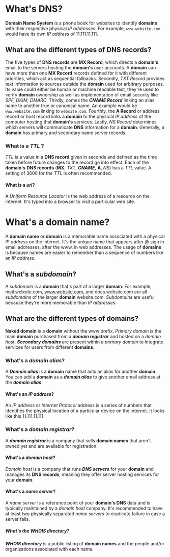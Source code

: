 # What's **DNS**?

**Domain Name System** is a phone book for websites to identify **domains** with their respective physical _IP addresses_. For example, `www.website.com` would have its own _IP address_ of 11.111.11.111.

## What are the different types of **DNS records**?

The five types of **DNS records** are **MX Record**, which directs a **domain's** email to the servers hosting the **domain's** user accounts. A **domain** can have more than one **MX Record** records defined for it with different priorities, which act as sequential fallbacks. Secondly, _TXT Record_ provides text information to sources outside the **domain** used for arbitrary purposes. Its value could either be human or machine readable text, they're used to verify **domain** ownership as well as implementation of email security like _SPF, DKIM, DMARC_. Thirdly, comes the **_CNAME Record_** linking an alias name to another true or canonical name. An example would be `www.website.com` linking to `website.com`. Fourthly, the **A Record** or address record or host record links a **domain** to the physical _IP address_ of the computer hosting that **domain's** services. Lastly, _NS Record_ determines which servers will communicate **DNS** information for a **domain**. Generally, a **domain** has primary and secondary name server records.

### What is a _TTL_ ?

_TTL_ is a value in a **DNS record** given in seconds and defined as the time taken before future changes to the record go into effect. Each of the **domain's** **DNS records** (**MX**, _TXT_, **_CNAME_**, **A**, _NS_) has a _TTL_ value. A setting of 3600 for the _TTL_ is often recommended.

#### What is a _url_?

A _Uniform Resource Locator_ is the web address of a resource on the internet. It's typed into a browser to visit a particular web site.

# What's a **domain name**?

A **domain name** or **domain** is a memorable name associated with a physical _IP address_ on the internet. It's the unique name that appears after @ sign in email addresses, after the www. in web addresses. The usage of **domains** is because names are easier to remember than a sequence of numbers like an _IP address_.

## What's a _subdomain_?

A _subdomain_ is a **domain** that's part of a larger **domain**. For example, mail.website.com, www.website.com, and docs.website.com are all _subdomains_ of the larger **domain** website.com. _Subdomains_ are useful because they're more memorable than _IP addresses_.

## What are the different types of **domains**?

**Naked domain** is a **domain** without the www prefix. _Primary domain_ is the main **domain** purchased from a **_domain registrar_** and hosted on a _domain host_. **_Secondary domains_** are present within a _primary domain_ to integrate services for users from different **domains**.

### What's a **_domain alias_**?

A **_Domain alias_** is a **domain** name that acts an alias for another **domain**. You can add a **domain** as a **_domain alias_** to give another email address at the **_domain alias_**.

#### What's an _IP address_?

An _IP address_ or _Internet Protocol_ address is a series of numbers that identifies the physical location of a particular device on the internet. It looks like this 11.111.11.111.

### What's a **_domain registrar_**?

A **_domain registrar_** is a company that sells **domain names** that aren't owned yet and are available for registration.

#### What's a _domain host_?

_Domain host_ is a company that runs **_DNS servers_** for your **domain** and manages its **DNS records**, meaning they offer server hosting services for your **domain**.

#### What's a _name server_?

A _name server_ is a reference point of your **domain's DNS** data and is typically maintained by a _domain host_ company. It's recommended to have at least two physically separated _name servers_ to eradicate failure in case a server fails.

##### What's the **_WHOIS directory_**?

**_WHOIS directory_** is a public listing of **domain names** and the people and/or organizations associated with each name.
